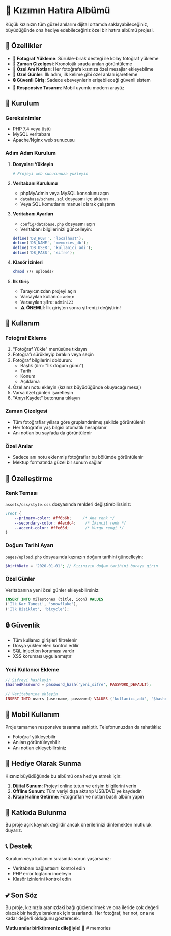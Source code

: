 # 💝 Kızımın Hatıra Albümü

Küçük kızınızın tüm güzel anılarını dijital ortamda saklayabileceğiniz, büyüdüğünde ona hediye edebileceğiniz özel bir hatıra albümü projesi.

## 🌟 Özellikler

- **📸 Fotoğraf Yükleme**: Sürükle-bırak desteği ile kolay fotoğraf yükleme
- **📅 Zaman Çizelgesi**: Kronolojik sırada anıları görüntüleme
- **💌 Özel Anı Notları**: Her fotoğrafa kızınıza özel mesajlar ekleyebilme
- **🎉 Özel Günler**: İlk adım, ilk kelime gibi özel anları işaretleme
- **🔒 Güvenli Giriş**: Sadece ebeveynlerin erişebileceği güvenli sistem
- **📱 Responsive Tasarım**: Mobil uyumlu modern arayüz

## 🚀 Kurulum

### Gereksinimler
- PHP 7.4 veya üstü
- MySQL veritabanı
- Apache/Nginx web sunucusu

### Adım Adım Kurulum

1. **Dosyaları Yükleyin**
   ```bash
   # Projeyi web sunucunuza yükleyin
   ```

2. **Veritabanı Kurulumu**
   - phpMyAdmin veya MySQL konsolunu açın
   - `database/schema.sql` dosyasını içe aktarın
   - Veya SQL komutlarını manuel olarak çalıştırın

3. **Veritabanı Ayarları**
   - `config/database.php` dosyasını açın
   - Veritabanı bilgilerinizi güncelleyin:
   ```php
   define('DB_HOST', 'localhost');
   define('DB_NAME', 'memories_db');
   define('DB_USER', 'kullanici_adi');
   define('DB_PASS', 'sifre');
   ```

4. **Klasör İzinleri**
   ```bash
   chmod 777 uploads/
   ```

5. **İlk Giriş**
   - Tarayıcınızdan projeyi açın
   - Varsayılan kullanıcı: `admin`
   - Varsayılan şifre: `admin123`
   - ⚠️ **ÖNEMLİ**: İlk girişten sonra şifrenizi değiştirin!

## 📝 Kullanım

### Fotoğraf Ekleme
1. "Fotoğraf Yükle" menüsüne tıklayın
2. Fotoğrafı sürükleyip bırakın veya seçin
3. Fotoğraf bilgilerini doldurun:
   - Başlık (örn: "İlk doğum günü")
   - Tarih
   - Konum
   - Açıklama
4. Özel anı notu ekleyin (kızınız büyüdüğünde okuyacağı mesaj)
5. Varsa özel günleri işaretleyin
6. "Anıyı Kaydet" butonuna tıklayın

### Zaman Çizelgesi
- Tüm fotoğraflar yıllara göre gruplandırılmış şekilde görüntülenir
- Her fotoğrafın yaş bilgisi otomatik hesaplanır
- Anı notları bu sayfada da görüntülenir

### Özel Anılar
- Sadece anı notu eklenmiş fotoğraflar bu bölümde görüntülenir
- Mektup formatında güzel bir sunum sağlar

## 🎨 Özelleştirme

### Renk Teması
`assets/css/style.css` dosyasında renkleri değiştirebilirsiniz:
```css
:root {
    --primary-color: #ff6b6b;     /* Ana renk */
    --secondary-color: #4ecdc4;    /* İkincil renk */
    --accent-color: #ffe66d;       /* Vurgu rengi */
}
```

### Doğum Tarihi Ayarı
`pages/upload.php` dosyasında kızınızın doğum tarihini güncelleyin:
```php
$birthDate = '2020-01-01'; // Kızınızın doğum tarihini buraya girin
```

### Özel Günler
Veritabanına yeni özel günler ekleyebilirsiniz:
```sql
INSERT INTO milestones (title, icon) VALUES 
('İlk Kar Tanesi', 'snowflake'),
('İlk Bisiklet', 'bicycle');
```

## 🔒 Güvenlik

- Tüm kullanıcı girişleri filtrelenir
- Dosya yüklemeleri kontrol edilir
- SQL injection koruması vardır
- XSS koruması uygulanmıştır

### Yeni Kullanıcı Ekleme
```php
// Şifreyi hashleyin
$hashedPassword = password_hash('yeni_sifre', PASSWORD_DEFAULT);

// Veritabanına ekleyin
INSERT INTO users (username, password) VALUES ('kullanici_adi', '$hashedPassword');
```

## 📱 Mobil Kullanım

Proje tamamen responsive tasarıma sahiptir. Telefonunuzdan da rahatlıkla:
- Fotoğraf yükleyebilir
- Anıları görüntüleyebilir
- Anı notları ekleyebilirsiniz

## 🎁 Hediye Olarak Sunma

Kızınız büyüdüğünde bu albümü ona hediye etmek için:

1. **Dijital Sunum**: Projeyi online tutun ve erişim bilgilerini verin
2. **Offline Sunum**: Tüm veriyi dışa aktarıp USB/DVD'ye kaydedin
3. **Kitap Haline Getirme**: Fotoğrafları ve notları basılı albüm yapın

## 🤝 Katkıda Bulunma

Bu proje açık kaynak değildir ancak önerilerinizi dinlemekten mutluluk duyarız.

## 📞 Destek

Kurulum veya kullanım sırasında sorun yaşarsanız:
- Veritabanı bağlantısını kontrol edin
- PHP error loglarını inceleyin
- Klasör izinlerini kontrol edin

## 💕 Son Söz

Bu proje, kızınızla aranızdaki bağı güçlendirmek ve ona ileride çok değerli olacak bir hediye bırakmak için tasarlandı. Her fotoğraf, her not, ona ne kadar değerli olduğunu gösterecek.

**Mutlu anılar biriktirmeniz dileğiyle! 🌸** # memories
